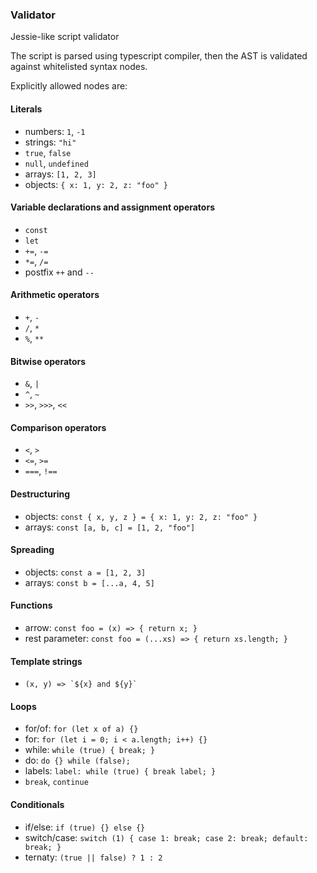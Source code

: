### Validator

Jessie-like script validator

The script is parsed using typescript compiler, then the AST is validated against whitelisted syntax nodes.

Explicitly allowed nodes are:

#### Literals

* numbers: `1`, `-1`
* strings: `"hi"`
* `true`, `false`
* `null`, `undefined`
* arrays: `[1, 2, 3]`
* objects: `{ x: 1, y: 2, z: "foo" }`

#### Variable declarations and assignment operators

* `const`
* `let`
* `+=`, `-=`
* `*=`, `/=`
* postfix `++` and `--`

#### Arithmetic operators

* `+`, `-`
* `/`, `*`
* `%`, `**`

#### Bitwise operators

* `&`, `|`
* `^`, `~`
* `>>`, `>>>`, `<<`

#### Comparison operators

* `<`, `>`
* `<=`, `>=`
* `===`, `!==`

#### Destructuring

* objects: `const { x, y, z } = { x: 1, y: 2, z: "foo" }`
* arrays: `const [a, b, c] = [1, 2, "foo"]`

#### Spreading

* objects: `const a = [1, 2, 3]`
* arrays: `const b = [...a, 4, 5]`

#### Functions

* arrow: `const foo = (x) => { return x; }`
* rest parameter: `const foo = (...xs) => { return xs.length; }`

#### Template strings

* ``(x, y) => `${x} and ${y}` ``

#### Loops

* for/of: `for (let x of a) {}`
* for: `for (let i = 0; i < a.length; i++) {}`
* while: `while (true) { break; }`
* do: `do {} while (false);`
* labels: `label: while (true) { break label; }`
* `break`, `continue`

#### Conditionals

* if/else: `if (true) {} else {}`
* switch/case: `switch (1) { case 1: break; case 2: break; default: break; }`
* ternaty: `(true || false) ? 1 : 2`
